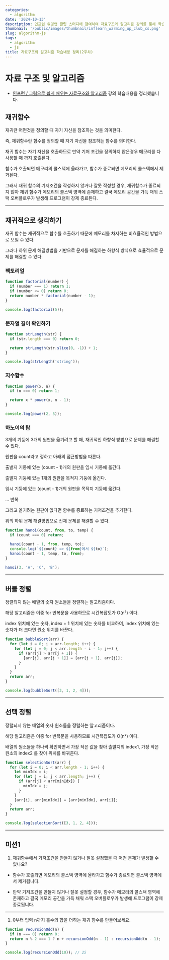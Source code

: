 ```yaml
---
categories:
  - algorithm
date: '2024-10-13'
description: 인프런 워밍업 클럽 스터디에 참여하여 자료구조와 알고리즘 강의를 통해 학습한 내용을 정리했습니다.
thumbnail: '/public/images/thumbnail/inflearn_warming_up_club_cs.png'
slug: algorithm-js
tags:
  - algorithm
  - js
title: 자료구조와 알고리즘 학습내용 정리(2주차)
---
```


# 자료 구조 및 알고리즘

- [인프런 / 그림으로 쉽게 배우는 자료구조와 알고리즘](https://www.inflearn.com/course/자료구조-알고리즘-기본) 강의 학습내용을 정리했습니다.

## 재귀함수

재귀란 어떤것을 정의할 때 자기 자신을 참조하는 것을 의미한다.

즉, 재귀함수란 함수를 정의할 때 자기 자신을 참조하는 함수를 의미한다.

재귀 함수는 자기 자신을 호출하므로 만약 기저 조건을 정의하지 않은경우 메모리를 다 사용할 때 까지 호출된다.

함수가 호출되면 메모리의 콜스택에 올라가고, 함수가 종료되면 메모리의 콜스택에서 제거된다.

그래서 재귀 함수의 기저조건을 작성하지 않거나 잘못 작성할 경우, 재귀함수가 종료되지 않아 재귀 함수가 메모리의 콜스택 영역에 존재하고 결국 메모리 공간을 가득 채워 스택 오버플로우가 발생해 프로그램이 강제 종료된다.

---

## 재귀적으로 생각하기

재귀 함수는 재귀적으로 함수를 호출하기 때문에 메모리를 차지하는 비효율적인 방법으로 보일 수 있다.

그러나 하위 문제 해결방법을 기반으로 문제를 해결하는 하향식 방식으로 효율적으로 문제를 해결할 수 있다.

### 팩토리얼

```js
function factorial(number) {
  if (number === 1) return 1;
  if (number <= 0) return 0;
  return number * factorial(number - 1);
}

console.log(factorial(5));
```

### 문자열 길이 확인하기

```js
function strLength(str) {
  if (str.length === 0) return 0;

  return strLength(str.slice(0, -1)) + 1;
}

console.log(strLength('string'));
```

### 지수함수

```js
function power(x, n) {
  if (n === 0) return 1;

  return x * power(x, n - 1);
}

console.log(power(2, 5));
```

### 하노이의 탑

3개의 기둥에 3개의 원판을 옮기려고 할 때, 재귀적인 하향식 방법으로 문제를 해결할 수 있다.

원판을 count라고 정하고 아래의 접근방법을 따른다.

출발지 기둥에 있는 (count - 1)개의 원판을 임시 기둥에 옮긴다.

출발지 기둥에 있는 1개의 원판을 목적지 기둥에 옮긴다.

임시 기둥에 있는 (count - 1)개의 원판을 목적지 기둥에 옮긴다.

... 반복

그리고 옮기려는 원판이 없다면 함수를 종료하는 기저조건을 추가한다.

위의 하위 문제 해결방법으로 전체 문제를 해결할 수 있다.

```js
function hanoi(count, from, to, temp) {
  if (count === 0) return;

  hanoi(count - 1, from, temp, to);
  console.log(`${count} => ${from}에서 ${to}`);
  hanoi(count - 1, temp, to, from);
}

hanoi(3, 'A', 'C', 'B');
```

---

## 버블 정렬

정렬되지 않는 배열의 숫자 원소들을 정렬하는 알고리즘이다.

해당 알고리즘은 이중 for 반복문을 사용하므로 시간복잡도가 O(n²) 이다.

index 위치에 있는 숫자, index + 1 위치에 있는 숫자를 비교하여, index 위치에 있는 숫자가 더 크다면 원소 위치를 바꾼다.

```js
function bubbleSort(arr) {
  for (let i = 0; i < arr.length; i++) {
    for (let j = 0; j < arr.length - i - 1; j++) {
      if (arr[j] > arr[j + 1]) {
        [arr[j], arr[j + 1]] = [arr[j + 1], arr[j]];
      }
    }
  }
  return arr;
}

console.log(bubbleSort([3, 1, 2, 4]));
```

---

## 선택 정렬

정렬되지 않는 배열의 숫자 원소들을 정렬하는 알고리즘이다.

해당 알고리즘은 이중 for 반복문을 사용하므로 시간복잡도가 O(n²) 이다.

배열의 원소들을 하나씩 확인하면서 가장 작은 값을 찾아 출발지의 index1, 가장 작은 원소의 index2 를 찾아 위치를 바꿔준다.

```js
function selectionSort(arr) {
  for (let i = 0; i < arr.length - 1; i++) {
    let minIdx = i;
    for (let j = i; j < arr.length; j++) {
      if (arr[j] < arr[minIdx]) {
        minIdx = j;
      }
    }
    [arr[i], arr[minIdx]] = [arr[minIdx], arr[i]];
  }
  return arr;
}

console.log(selectionSort([3, 1, 2, 4]));
```

---

## 미션1

1. 재귀함수에서 기저조건을 만들지 않거나 잘못 설정했을 때 어떤 문제가 발생할 수 있나요?

- 함수가 호출되면 메모리의 콜스택 영역에 올라가고 함수가 종료되면 콜스택 영역에서 제거됩니다.

- 만약 기저조건을 만들지 않거나 잘못 설정할 경우, 함수가 메모리의 콜스택 영역에 존재하고 결국 메모리 공간을 가득 채워 스택 오버플로우가 발생해 프로그램이 강제 종료됩니다.

---

1. 0부터 입력 n까지 홀수의 합을 더하는 재귀 함수를 만들어보세요.

```js
function recursionOdd(n) {
  if (n === 0) return 0;
  return n % 2 === 1 ? n + recursionOdd(n - 1) : recursionOdd(n - 1);
}

console.log(recursionOdd(10)); // 25
```

